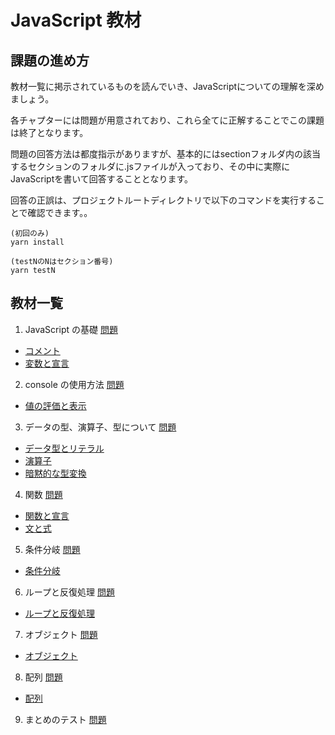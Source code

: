 # JavaScript 教材

## 課題の進め方

教材一覧に掲示されているものを読んでいき、JavaScriptについての理解を深めましょう。

各チャプターには問題が用意されており、これら全てに正解することでこの課題は終了となります。

問題の回答方法は都度指示がありますが、基本的にはsectionフォルダ内の該当するセクションのフォルダに.jsファイルが入っており、その中に実際にJavaScriptを書いて回答することとなります。

回答の正誤は、プロジェクトルートディレクトリで以下のコマンドを実行することで確認できます。。
```
(初回のみ)
yarn install

(testNのNはセクション番号)
yarn testN
```

## 教材一覧

1. JavaScript の基礎 [問題](./section/section1/README.md)

- [コメント](https://jsprimer.net/basic/comments/)
- [変数と宣言](https://jsprimer.net/basic/variables/)

2. console の使用方法 [問題](./section/section2/README.md)

- [値の評価と表示](https://jsprimer.net/basic/read-eval-print/)

3. データの型、演算子、型について [問題](./section/section3/README.md)

- [データ型とリテラル](https://jsprimer.net/basic/data-type/)
- [演算子](https://jsprimer.net/basic/operator/)
- [暗黙的な型変換](https://jsprimer.net/basic/implicit-coercion/)

4. 関数 [問題](./section/section4/README.md)

- [関数と宣言](https://jsprimer.net/basic/function-declaration/)
- [文と式](https://jsprimer.net/basic/statement-expression/)

5. 条件分岐 [問題](./section/section5/README.md)

- [条件分岐](https://jsprimer.net/basic/condition/)

6. ループと反復処理 [問題](./section/section6/README.md)

- [ループと反復処理](https://jsprimer.net/basic/loop/)

7. オブジェクト [問題](./section/section7/README.md)

- [オブジェクト](https://jsprimer.net/basic/object/)

8. 配列 [問題](./section/section8/README.md)

- [配列](https://jsprimer.net/basic/array/)

9. まとめのテスト [問題](./section/section9/README.md)
